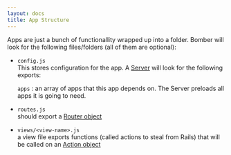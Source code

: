 ```yaml
---
layout: docs
title: App Structure
---
```


Apps are just a bunch of functionallity wrapped up into a folder.  Bomber
will look for the following files/folders (all of them are optional):

+ `config.js`   
  This stores configuration for the app. A [Server](/docs/server.html) will look for the following
  exports:

  `apps`
  :  an array of apps that this app depends on.  The Server preloads all apps it is going to need.
  
+ `routes.js`   
  should export a [Router object](/docs/router.html)

+ `views/<view-name>.js`   
  a view file exports functions (called actions to steal from Rails) that will
  be called on an [Action object](/docs/action.html)
